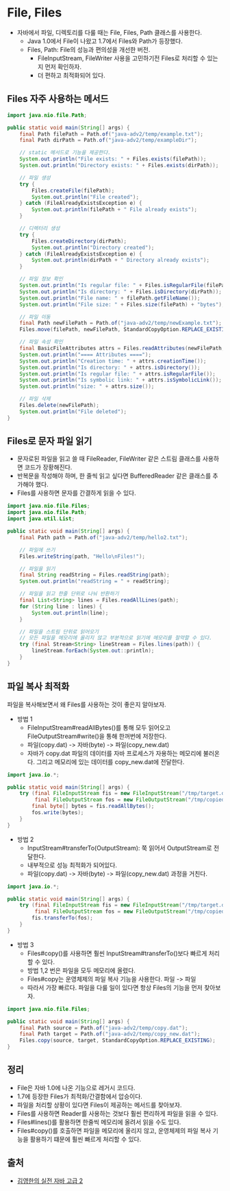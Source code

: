 # File, Files

- 자바에서 파일, 디렉토리를 다룰 때는 File, Files, Path 클래스를 사용한다.
  - Java 1.0에서 File이 나왔고 1.7에서 Files와 Path가 등장했다.
  - Files, Path: File의 성능과 편의성을 개선한 버전.
    - FileInputStream, FileWriter 사용을 고민하기전 Files로 처리할 수 있는지 먼저 확인하자.
    - 더 편하고 최적화되어 있다.

## Files 자주 사용하는 메서드

```java
import java.nio.file.Path;

public static void main(String[] args) {
    final Path filePath = Path.of("java-adv2/temp/example.txt");
    final Path dirPath = Path.of("java-adv2/temp/exampleDir");

    // static 메서드로 기능을 제공한다.
    System.out.println("File exists: " + Files.exists(filePath));
    System.out.println("Directory exists: " + Files.exists(dirPath));

    // 파일 생성
    try {
        Files.createFile(filePath);
        System.out.println("File created");
    } catch (FileAlreadyExistsException e) {
        System.out.println(filePath + " File already exists");
    }

    // 디렉터리 생성
    try {
        Files.createDirectory(dirPath);
        System.out.println("Directory created");
    } catch (FileAlreadyExistsException e) {
        System.out.println(dirPath + " Directory already exists");
    }

    // 파일 정보 확인
    System.out.println("Is regular file: " + Files.isRegularFile(filePath));
    System.out.println("Is directory: " + Files.isDirectory(dirPath));
    System.out.println("File name: " + filePath.getFileName());
    System.out.println("File size: " + Files.size(filePath) + "bytes");

    // 파일 이동
    final Path newFilePath = Path.of("java-adv2/temp/newExample.txt");
    Files.move(filePath, newFilePath, StandardCopyOption.REPLACE_EXISTING);

    // 파일 속성 확인
    final BasicFileAttributes attrs = Files.readAttributes(newFilePath, BasicFileAttributes.class);
    System.out.println("==== Attributes ====");
    System.out.println("Creation time: " + attrs.creationTime());
    System.out.println("Is directory: " + attrs.isDirectory());
    System.out.println("Is regular file: " + attrs.isRegularFile());
    System.out.println("Is symbolic link: " + attrs.isSymbolicLink());
    System.out.println("size: " + attrs.size());

    // 파일 삭제
    Files.delete(newFilePath);
    System.out.println("File deleted");
}
```

## Files로 문자 파일 읽기

- 문자로된 파일을 읽고 쓸 때 FileReader, FileWriter 같은 스트림 클래스를 사용하면 코드가 장황해진다.
- 반복문을 작성해야 하며, 한 줄씩 읽고 싶다면 BufferedReader 같은 클래스를 추가해야 했다.
- Files를 사용하면 문자를 간결하게 읽을 수 있다.

```java
import java.nio.file.Files;
import java.nio.file.Path;
import java.util.List;

public static void main(String[] args) {
    final Path path = Path.of("java-adv2/temp/hello2.txt");

    // 파일에 쓰기
    Files.writeString(path, "Hello\nFiles!");

    // 파일을 읽기
    final String readString = Files.readString(path);
    System.out.println("readString = " + readString);

    // 파일을 읽고 한줄 단위로 나눠 반환하기
    final List<String> lines = Files.readAllLines(path);
    for (String line : lines) {
        System.out.println(line);
    }

    // 파일을 스트림 단위로 읽어오기
    // 모든 파일을 메모리에 올리지 않고 부분적으로 읽기에 메모리를 절약할 수 있다.
    try (final Stream<String> lineStream = Files.lines(path)) {
        lineStream.forEach(System.out::println);
    }
}
```

## 파일 복사 최적화

파일을 복사해보면서 왜 Files를 사용하는 것이 좋은지 알아보자.

- 방법 1
  - FileInputStream#readAllBytes()를 통해 모두 읽어오고 FileOutputStream#write()을 통해 한꺼번에 저장한다.
  - 파일(copy.dat) -> 자바(byte) -> 파일(copy_new.dat)
  - 자바가 copy.dat 파일의 데이터를 자바 프로세스가 자용하는 메모리에 불러온다. 그리고 메모리에 있는 데이터를 copy_new.dat에 전달한다.

```java
import java.io.*;

public static void main(String[] args) {
    try (final FileInputStream fis = new FileInputStream("/tmp/target.dat");
         final FileOutputStream fos = new FileOutputStream("/tmp/copied.dat")) {
        final byte[] bytes = fis.readAllBytes();
        fos.write(bytes);
    }
}
```

- 방법 2
  - InputStream#transferTo(OutputStream): 쭉 읽어서 OutputStream로 전달한다.
  - 내부적으로 성능 최적화가 되어있다.
  - 파일(copy.dat) -> 자바(byte) -> 파일(copy_new.dat) 과정을 거친다.

```java
import java.io.*;

public static void main(String[] args) {
    try (final FileInputStream fis = new FileInputStream("/tmp/target.dat");
         final FileOutputStream fos = new FileOutputStream("/tmp/copied.dat")) {
        fis.transferTo(fos);
    }
}
```

- 방법 3
  - Files#copy()를 사용하면 훨씬 InputStream#transferTo()보다 빠르게 처리할 수 있다.
  - 방법 1,2 번은 파일을 모두 메모리에 올렸다.
  - Files#copy는 운영체제의 파일 복사 기능을 사용한다. 파일 -> 파일
  - 따라서 가장 빠르다. 파일을 다룰 일이 있다면 항상 Files의 기능을 먼저 찾아보자.

```java
import java.nio.file.Files;

public static void main(String[] args) {
    final Path source = Path.of("java-adv2/temp/copy.dat");
    final Path target = Path.of("java-adv2/temp/copy_new.dat");
    Files.copy(source, target, StandardCopyOption.REPLACE_EXISTING);
}
```

## 정리

- File은 자바 1.0에 나온 기능으로 레거시 코드다.
- 1.7에 등장한 Files가 최적화/간결함에서 압승이다.
- 파일을 처리할 상황이 있다면 Files이 제공하는 메서드를 찾아보자.
- Files를 사용하면 Reader를 사용하는 것보다 훨씬 편리하게 파일을 읽을 수 있다.
- Files#lines()를 활용하면 한줄씩 메모리에 올려서 읽을 수도 있다.
- Files#copy()를 호출하면 파일을 메모리에 올리지 않고, 운영체제의 파일 복사 기능을 활용하기 떄문에 훨씬 빠르게 처리할 수 있다.

## 출처

- [김영한의 실전 자바 고급 2](https://www.inflearn.com/course/%EA%B9%80%EC%98%81%ED%95%9C%EC%9D%98-%EC%8B%A4%EC%A0%84-%EC%9E%90%EB%B0%94-%EA%B3%A0%EA%B8%89-2)
